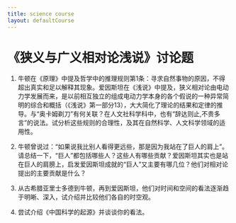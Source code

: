 ```yaml
---
title: science course
layout: defaultCourse
---
```


# 《狭义与广义相对论浅说》讨论题
1. 牛顿在《原理》中提及哲学中的推理规则第1条：寻求自然事物的原因，不得超出真实和足以解释其现象。爱因斯坦在《浅说》中提及，狭义相对论由电动力学发展而来，是以前相互独立的组成电动力学本身的各个假说的一种异常简明的综合和概括（《浅说》第一部分13），大大简化了理论的结果和定律的推导。与“奥卡姆剃刀”有何关联？在人文社科学科中，也有“辞达则止,不贵多言”的说法。试分析这些规则的合理性，及其在自然科学、人文科学领域的适用性。 

2. 牛顿曾说过：“如果说我比别人看得更远些，那是因为我站在了巨人的肩上”。请总结一下，“巨人”都包括哪些人？这些人有哪些贡献？爱因斯坦其实也是站在巨人的肩膀上，启发爱因斯坦成就的“巨人”又主要有哪几位？他们对相对论提出的主要贡献是什么？ 

3. 从古希腊亚里士多德到牛顿，再到爱因斯坦，他们对时间和空间的看法逐渐趋于明晰、深入，试介绍并比较他们各自的时空观。 

4. 尝试介绍《中国科学的起源》并谈谈你的看法。